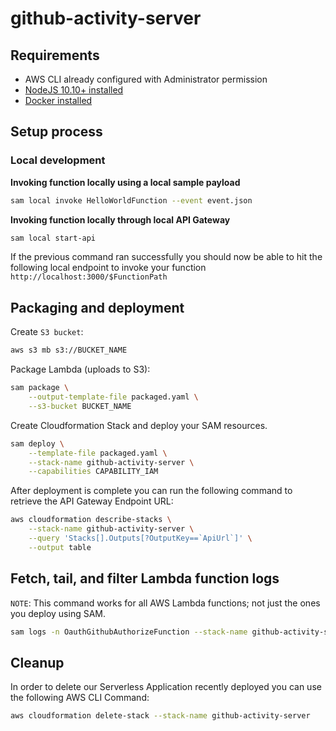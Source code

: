 # github-activity-server

## Requirements

* AWS CLI already configured with Administrator permission
* [NodeJS 10.10+ installed](https://nodejs.org/en/download/releases/)
* [Docker installed](https://www.docker.com/community-edition)

## Setup process

### Local development

**Invoking function locally using a local sample payload**

```bash
sam local invoke HelloWorldFunction --event event.json
```
 
**Invoking function locally through local API Gateway**

```bash
sam local start-api
```

If the previous command ran successfully you should now be able to hit the following local endpoint to invoke your function `http://localhost:3000/$FunctionPath`

## Packaging and deployment


Create `S3 bucket`:
```bash
aws s3 mb s3://BUCKET_NAME
```

Package Lambda (uploads to S3):

```bash
sam package \
    --output-template-file packaged.yaml \
    --s3-bucket BUCKET_NAME
```

Create Cloudformation Stack and deploy your SAM resources.

```bash
sam deploy \
    --template-file packaged.yaml \
    --stack-name github-activity-server \
    --capabilities CAPABILITY_IAM
```

After deployment is complete you can run the following command to retrieve the API Gateway Endpoint URL:
```bash
aws cloudformation describe-stacks \
    --stack-name github-activity-server \
    --query 'Stacks[].Outputs[?OutputKey==`ApiUrl`]' \
    --output table
``` 

## Fetch, tail, and filter Lambda function logs

`NOTE`: This command works for all AWS Lambda functions; not just the ones you deploy using SAM.

```bash
sam logs -n OauthGithubAuthorizeFunction --stack-name github-activity-server --tail
```

## Cleanup

In order to delete our Serverless Application recently deployed you can use the following AWS CLI Command:

```bash
aws cloudformation delete-stack --stack-name github-activity-server
```
